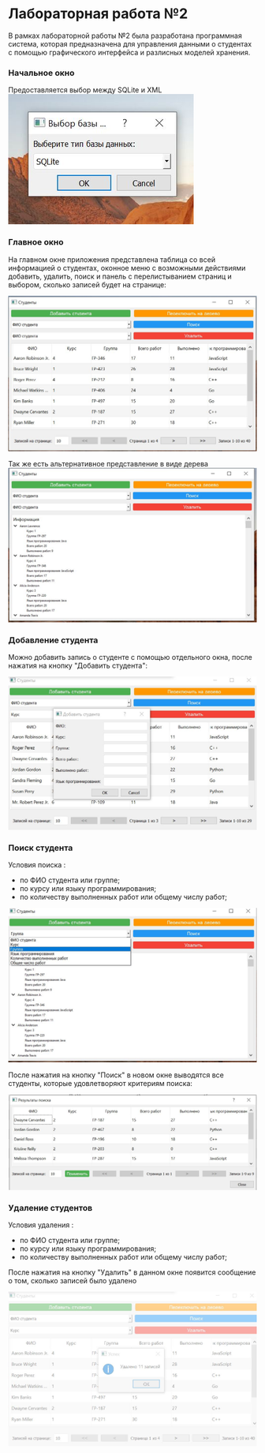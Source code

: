 # Лабораторная работа №2

В рамках лабораторной работы №2 была разработана программная система, которая предназначена для управления данными о студентах с помощью графического интерфейса и разлисных моделей хранения.



### Начальное окно
Предоставляется выбор между SQLite и XML
![](imgs/img1.JPG)

### Главное окно

На главном окне приложения представлена таблица со всей информацией о студентах, оконное меню с возможными действиями добавить, удалить, поиск и панель с перелистыванием страниц и выбором, сколько записей будет на странице:

![](imgs/main.JPG)

Так же есть альтернативное представление в виде дерева
![](imgs/tree.JPG)

### Добавление студента

Можно добавить запись о студенте с помощью отдельного окна, после нажатия на кнопку "Добавить студента":

![](imgs/add.JPG)


### Поиск студента

Условия поиска :
- по ФИО студента или группе;
- по курсу или языку программирования;
- по количеству выполненных работ или общему числу работ;

![](imgs/poisk.JPG)


После нажатия на кнопку "Поиск" в новом окне выводятся все студенты, которые удовлетворяют критериям поиска:

![](imgs/poisk2.JPG)

### Удаление студентов


Условия удаления :
- по ФИО студента или группе;
- по курсу или языку программирования;
- по количеству выполненных работ или общему числу работ;



После нажатия на кнопку "Удалить" в данном окне появится сообщение о том, сколько записей было удалено

![](imgs/del.JPG)
